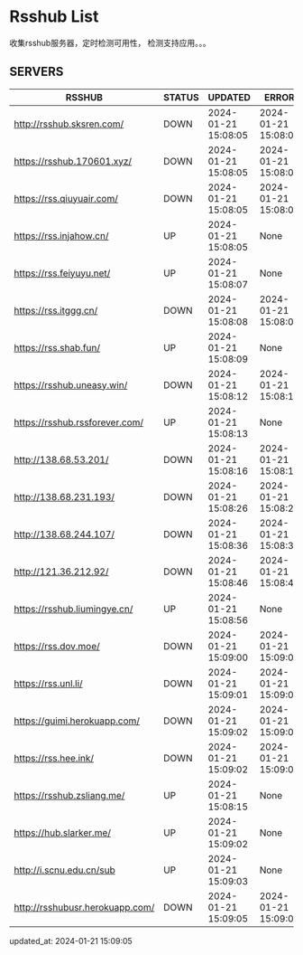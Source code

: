 # Rsshub List

收集rsshub服务器，定时检测可用性， 检测支持应用。。。


## SERVERS

|  RSSHUB   | STATUS  | UPDATED  | ERROR  | TWITTER |  
|  ----  | ----  | ----  | ----  | ---- |  
| http://rsshub.sksren.com/ | DOWN | 2024-01-21 15:08:05 | 2024-01-21 15:08:05 |  
| https://rsshub.170601.xyz/ | DOWN | 2024-01-21 15:08:05 | 2024-01-21 15:08:05 |  
| https://rss.qiuyuair.com/ | DOWN | 2024-01-21 15:08:05 | 2024-01-21 15:08:05 |  
| https://rss.injahow.cn/ | UP | 2024-01-21 15:08:05 | None ||  
| https://rss.feiyuyu.net/ | UP | 2024-01-21 15:08:07 | None ||  
| https://rss.itggg.cn/ | DOWN | 2024-01-21 15:08:08 | 2024-01-21 15:08:08 |  
| https://rss.shab.fun/ | UP | 2024-01-21 15:08:09 | None ||  
| https://rsshub.uneasy.win/ | DOWN | 2024-01-21 15:08:12 | 2024-01-21 15:08:12 |  
| https://rsshub.rssforever.com/ | UP | 2024-01-21 15:08:13 | None ||  
| http://138.68.53.201/ | DOWN | 2024-01-21 15:08:16 | 2024-01-21 15:08:16 |  
| http://138.68.231.193/ | DOWN | 2024-01-21 15:08:26 | 2024-01-21 15:08:26 |  
| http://138.68.244.107/ | DOWN | 2024-01-21 15:08:36 | 2024-01-21 15:08:36 |  
| http://121.36.212.92/ | DOWN | 2024-01-21 15:08:46 | 2024-01-21 15:08:46 |  
| https://rsshub.liumingye.cn/ | UP | 2024-01-21 15:08:56 | None ||  
| https://rss.dov.moe/ | DOWN | 2024-01-21 15:09:00 | 2024-01-21 15:09:00 |  
| https://rss.unl.li/ | DOWN | 2024-01-21 15:09:01 | 2024-01-21 15:09:01 |  
| https://guimi.herokuapp.com/ | DOWN | 2024-01-21 15:09:02 | 2024-01-21 15:09:02 |  
| https://rss.hee.ink/ | DOWN | 2024-01-21 15:09:02 | 2024-01-21 15:09:02 |  
| https://rsshub.zsliang.me/ | UP | 2024-01-21 15:08:15 | None |OK|  
| https://hub.slarker.me/ | UP | 2024-01-21 15:09:02 | None ||  
| http://i.scnu.edu.cn/sub | UP | 2024-01-21 15:09:03 | None ||  
| http://rsshubusr.herokuapp.com/ | DOWN | 2024-01-21 15:09:05 | 2024-01-21 15:09:05 |  
  

updated_at: 2024-01-21 15:09:05  
